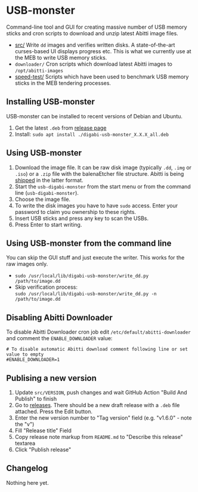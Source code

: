 # USB-monster

Command-line tool and GUI for creating massive number of USB memory sticks and cron scripts
to download and unzip latest Abitti image files.

 * [src/](src/README.md) Write `dd` images and verifies written disks.
   A state-of-the-art curses-based UI displays progress etc. This is what we currently
   use at the MEB to write USB memory sticks.
 * `downloader/` Cron scripts which download latest Abitti images to `/opt/abitti-images`
 * [speed-test/](speed-test/README.md) Scripts which have been used to benchmark
   USB memory sticks in the MEB tendering processes.

## Installing USB-monster

USB-monster can be installed to recent versions of Debian and Ubuntu.

 1. Get the latest `.deb` from [release page](https://github.com/digabi/usb-monster/releases)
 1. Install: `sudo apt install ./digabi-usb-monster_X.X.X_all.deb`

## Using USB-monster

 1. Download the image file. It can be raw disk image (typically `.dd`, `.img` or `.iso`)
    or a `.zip` file with the balenaEtcher file structure. Abitti is being [shipped](https://www.abitti.fi/fi/paivitykset/)
    in the latter format.
 1. Start the `usb-digabi-monster` from the start menu or from the command line (`usb-digabi-monster`).
 1. Choose the image file.
 1. To write the disk images you have to have `sudo` access. Enter your password to claim
    you ownership to these rights.
 1. Insert USB sticks and press any key to scan the USBs.
 1. Press Enter to start writing.

## Using USB-monster from the command line

You can skip the GUI stuff and just execute the writer. This works for the raw images only.

 * `sudo /usr/local/lib/digabi-usb-monster/write_dd.py /path/to/image.dd`
 * Skip verification process: \
   `sudo /usr/local/lib/digabi-usb-monster/write_dd.py -n /path/to/image.dd`

## Disabling Abitti Downloader

To disable Abitti Downloader cron job edit `/etc/default/abitti-downloader` and comment
the `ENABLE_DOWNLOADER` value:

```
# To disable automatic Abitti download comment following line or set value to empty
#ENABLE_DOWNLOADER=1
```

## Publising a new version

 1. Update `src/VERSION`, push changes and wait GitHub Action "Build And Publish" to finish
 1. Go to [releases](https://github.com/digabi/usb-monster/releases). There should be a new draft release with a `.deb` file attached. Press the Edit button.
 1. Enter the new version number to "Tag version" field (e.g. "v1.6.0" - note the "v")
 1. Fill "Release title" Field
 1. Copy release note markup from `README.md` to "Describe this release" textarea
 1. Click "Publish release"

## Changelog

Nothing here yet.
